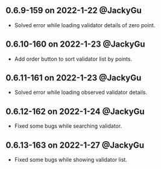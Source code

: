## 0.6.9-159 on 2022-1-22 @JackyGu
* Solved error while loading validator details of zero point.

## 0.6.10-160 on 2022-1-23 @JackyGu
* Add order button to sort validator list by points.

## 0.6.11-161 on 2022-1-23 @JackyGu
* Solved error while loading observed validator details.

## 0.6.12-162 on 2022-1-24 @JackyGu
* Fixed some bugs while searching validator.

## 0.6.13-163 on 2022-1-27 @JackyGu
* Fixed some bugs while showing validator list.